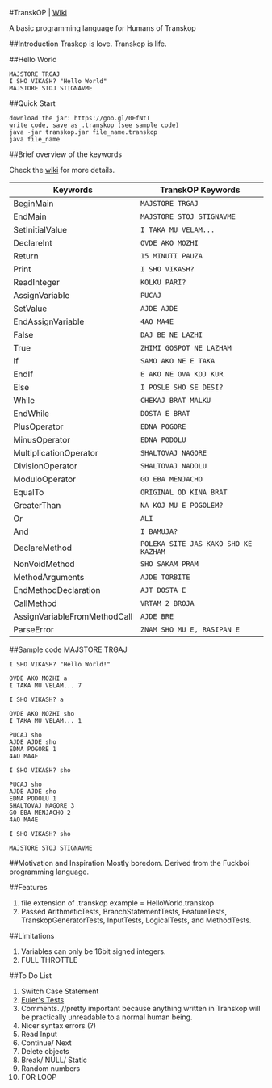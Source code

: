 #TranskOP | [Wiki](https://github.com/dzinot/transkOP/wiki)

A basic programming language for Humans of Transkop

##Introduction
Traskop is love. Transkop is life.

##Hello World

	MAJSTORE TRGAJ
	I SHO VIKASH? "Hello World"
	MAJSTORE STOJ STIGNAVME

##Quick Start

	download the jar: https://goo.gl/0EfNtT
	write code, save as .transkop (see sample code)
	java -jar transkop.jar file_name.transkop
	java file_name

##Brief overview of the keywords

Check the [wiki](https://github.com/dzinot/transkOP/wiki) for more details.

Keywords 						| TranskOP Keywords
--------------------------------|------------------------------------------------------
BeginMain                       | `MAJSTORE TRGAJ`
EndMain                         | `MAJSTORE STOJ STIGNAVME`
SetInitialValue                 | `I TAKA MU VELAM...`
DeclareInt                      | `OVDE AKO MOZHI`
Return                          | `15 MINUTI PAUZA`
Print                           | `I SHO VIKASH?`
ReadInteger                     | `KOLKU PARI?`
AssignVariable                  | `PUCAJ`
SetValue                        | `AJDE AJDE`
EndAssignVariable               | `4AO MA4E`
False	                        | `DAJ BE NE LAZHI`
True                            | `ZHIMI GOSPOT NE LAZHAM`
If                              | `SAMO AKO NE E TAKA`
EndIf                           | `E AKO NE OVA KOJ KUR`
Else                            | `I POSLE SHO SE DESI?`
While                           | `CHEKAJ BRAT MALKU`
EndWhile                        | `DOSTA E BRAT` 
PlusOperator                    | `EDNA POGORE`
MinusOperator                   | `EDNA PODOLU`
MultiplicationOperator          | `SHALTOVAJ NAGORE`
DivisionOperator                | `SHALTOVAJ NADOLU`
ModuloOperator                  | `GO EBA MENJACHO`
EqualTo                         | `ORIGINAL OD KINA BRAT`
GreaterThan                     | `NA KOJ MU E POGOLEM?`
Or                              | `ALI`
And                             | `I BAMUJA?`
DeclareMethod                   | `POLEKA SITE JAS KAKO SHO KE KAZHAM`
NonVoidMethod                   | `SHO SAKAM PRAM`
MethodArguments                 | `AJDE TORBITE`
EndMethodDeclaration            | `AJT DOSTA E`
CallMethod                      | `VRTAM 2 BROJA`
AssignVariableFromMethodCall    | `AJDE BRE`
ParseError                      | `ZNAM SHO MU E, RASIPAN E`

##Sample code
	MAJSTORE TRGAJ
	
	I SHO VIKASH? "Hello World!"
	
	OVDE AKO MOZHI a
	I TAKA MU VELAM... 7
	
	I SHO VIKASH? a
	
	OVDE AKO MOZHI sho
	I TAKA MU VELAM... 1
	
	PUCAJ sho
	AJDE AJDE sho
	EDNA POGORE 1
	4AO MA4E
	
	I SHO VIKASH? sho
	
	PUCAJ sho
	AJDE AJDE sho
	EDNA PODOLU 1
	SHALTOVAJ NAGORE 3
	GO EBA MENJACHO 2
	4AO MA4E
	
	I SHO VIKASH? sho
	
	MAJSTORE STOJ STIGNAVME

##Motivation and Inspiration
Mostly boredom. Derived from the Fuckboi programming language.

##Features
1. file extension of .transkop
	example = HelloWorld.transkop
2. Passed ArithmeticTests, BranchStatementTests, FeatureTests, TranskopGeneratorTests, InputTests, LogicalTests, and MethodTests.

##Limitations
1. Variables can only be 16bit signed integers.
2. FULL THROTTLE

##To Do List
1. Switch Case Statement
2. [Euler's Tests](https://projecteuler.net/)
3. Comments. //pretty important because anything written in Transkop will be practically unreadable to a normal human being.
4. Nicer syntax errors (?)
5. Read Input
6. Continue/ Next
7. Delete objects
8. Break/ NULL/ Static
9. Random numbers
10. FOR LOOP
